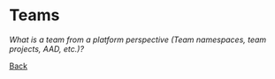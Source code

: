 # Teams

_What is a team from a platform perspective (Team namespaces, team projects, AAD, etc.)?_


[Back](../README.md)
